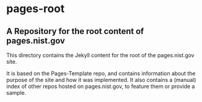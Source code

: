 # pages-root
A Repository for the root content of pages.nist.gov
----
This directory contains the Jekyll content for the root of the pages.nist.gov site.

It is based on the Pages-Template repo, and contains information about the purpose
of the site and how it was implemented.  It also contains a (manual) index of
other repos hosted on pages.nist.gov, to feature them or provide a sample.

